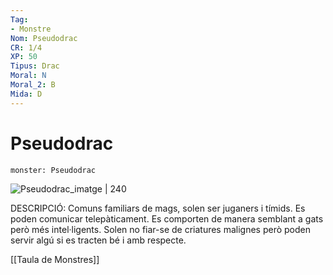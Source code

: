 ```yaml
---
Tag:
- Monstre
Nom: Pseudodrac
CR: 1/4
XP: 50
Tipus: Drac
Moral: N
Moral_2: B
Mida: D
---
```

# Pseudodrac

```statblock
monster: Pseudodrac
```

![Pseudodrac_imatge | 240](https://i.4pcdn.org/tg/1555909182664.jpg)

DESCRIPCIÓ: 
Comuns familiars de mags, solen ser juganers i tímids. Es poden comunicar telepàticament. Es comporten de manera semblant a gats però més intel·ligents. Solen no fiar-se de criatures malignes però poden servir algú si es tracten bé i amb respecte.

[[Taula de Monstres]]